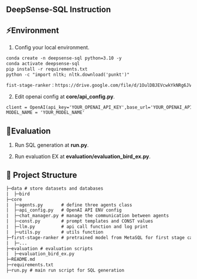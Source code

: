 ## DeepSense-SQL Instruction

## ⚡Environment

1. Config your local environment.

```txt
conda create -n deepsense-sql python=3.10 -y
conda activate deepsense-sql
pip install -r requirements.txt
python -c "import nltk; nltk.download('punkt')"

fist-stage-ranker：https://drive.google.com/file/d/1OulDBJEVcwkYkNRg6JVKKi5HpMI4TqUE/view
```


2. Edit openai config at **core/api_config.py**.

```txt
client = OpenAI(api_key='YOUR_OPENAI_API_KEY',base_url='YOUR_OPENAI_API_BASE')
MODEL_NAME = 'YOUR_MODEL_NAME'
```

## 📝Evaluation

1. Run SQL generation at   **run.py**.


2. Run evaluation EX at   **evaluation/evaluation_bird_ex.py**.


## 🌟 Project Structure

```txt
├─data # store datasets and databases
|  ├─bird
├─core
|  ├─agents.py       # define three agents class
|  ├─api_config.py   # OpenAI API ENV config
|  ├─chat_manager.py # manage the communication between agents
|  ├─const.py        # prompt templates and CONST values
|  ├─llm.py          # api call function and log print
|  ├─utils.py        # utils function
├─first-stage-ranker # pretrained model from MetaSQL for first stage candidate SQLs ranking
|  ├─...
├─evaluation # evaluation scripts
|  ├─evaluation_bird_ex.py
├─README.md
├─requirements.txt
├─run.py # main run script for SQL generation
```
